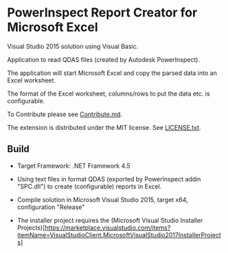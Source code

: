 # PowerInspect Report Creator for Microsoft Excel

Visual Studio 2015 solution using Visual Basic.

Application to read QDAS files (created by Autodesk PowerInspect).

The application will start Microsoft Excel and copy the parsed data into an Excel worksheet.

The format of the Excel worksheet, columns/rows to put the data etc. is configurable.

To Contribute please see [Contribute.md](Contribute.md). 

The extension is distributed under the MIT license. See [LICENSE.txt](LICENSE.txt).

## Build

* Target Framework: .NET Framework 4.5

* Using text files in format QDAS (exported by PowerInspect addin "SPC.dll") to create (configurable) reports in Excel.

* Compile solution in  Microsoft Visual Studio 2015, target x64, configuration "Release"

* The installer project requires the (Microsoft Visual Studio Installer Projects)[https://marketplace.visualstudio.com/items?itemName=VisualStudioClient.MicrosoftVisualStudio2017InstallerProjects]

